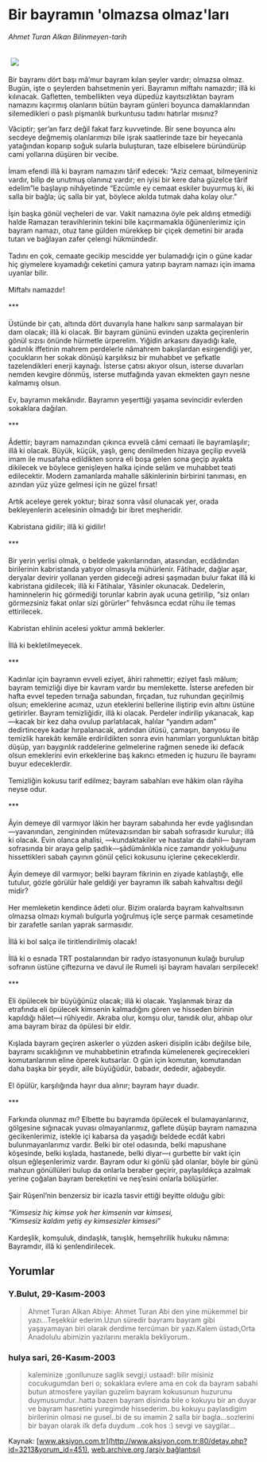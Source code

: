 # Bir bayramın 'olmazsa olmaz'ları

*Ahmet Turan Alkan Bilinmeyen-tarih*

<div>
 <font>
  <img border="0" height="1" src="/web/20040120164305im_/http://www.aksiyon.com.tr/images/blank.gif"/>
 </font>
 <font class="content">
  <p>
   <img border="0" hspace="5" src="http://web.archive.org/web/20040120164305im_/http://www.aksiyon.com.tr/resim/468/16.jpg" vspace="5"/>
  </p>
 </font>
 <font class="content">
  Bir bayramı dört başı mâ’mur bayram kılan şeyler vardır; olmazsa olmaz. Bugün, işte o şeylerden bahsetmenin yeri. Bayramın miftahı namazdır; illâ ki kılınacak. Gafletten, tembellikten veya düpedüz kayıtsızlıktan bayram namazını kaçırmış olanların bütün bayram günleri boyunca damaklarından silemedikleri o paslı pişmanlık burkuntusu tadını hatırlar mısınız?
 </font>
 <p>
  <font class="content">
   Vâciptir; şer’an farz değil fakat farz kuvvetinde. Bir sene boyunca alnı secdeye değmemiş olanlarımızı bile işrak saatlerinde taze bir heyecanla yatağından koparıp soğuk sularla buluşturan, taze elbiselere büründürüp cami yollarına düşüren bir vecibe.
   <br/>
   <br/>
   İmam efendi illâ ki bayram namazını târif edecek: “Aziz cemaat, bilmeyeniniz vardır, bilip de unutmuş olanınız vardır; en iyisi bir kere daha güzelce târif edelim”le başlayıp nihâyetinde “Ezcümle ey cemaat eskiler buyurmuş ki, iki salla bir bağla; üç salla bir yat, böylece akılda tutmak daha kolay olur.”
   <br/>
   <br/>
   İşin başka gönül veçheleri de var. Vakit namazına öyle pek aldırış etmediği halde Ramazan teravihlerinin tekini bile kaçırmamakla öğünenlerimiz için bayram namazı, otuz tane gülden mürekkep bir çiçek demetini bir arada tutan ve bağlayan zafer çelengi hükmündedir.
   <br/>
   <br/>
   Tadını en çok, cemaate gecikip mescidde yer bulamadığı için o güne kadar hiç giymelere kıyamadığı ceketini çamura yatırıp bayram namazı için imama uyanlar bilir.
   <br/>
   <br/>
   Miftahı namazdır!
   <br/>
   <br/>
   ***
   <br/>
   <br/>
   Üstünde bir çatı, altında dört duvarıyla hane halkını sarıp sarmalayan bir dam olacak; illâ ki olacak. Bir bayram gününü evinden uzakta geçirenlerin gönül sızısı önünde hürmetle ürperelim. Yiğidin arkasını dayadığı kale, kadınlık iffetinin mahrem perdelerle nâmahrem bakışlardan esirgendiği yer, çocukların her sokak dönüşü karşılıksız bir muhabbet ve şefkatle tazelendikleri enerji kaynağı. İsterse çatısı akıyor olsun, isterse duvarları nemden kevgire dönmüş, isterse mutfağında yavan ekmekten gayrı nesne kalmamış olsun.
   <br/>
   <br/>
   Ev, bayramın mekânıdır. Bayramın yeşerttiği yaşama sevincidir evlerden sokaklara dağılan.
   <br/>
   <br/>
   ***
   <br/>
   <br/>
   Âdettir; bayram namazından çıkınca evvelâ câmi cemaati ile bayramlaşılır; illâ ki olacak. Büyük, küçük, yaşlı, genç denilmeden hizaya geçilip evvelâ imam ile musafaha edildikten sonra eli boşa gelen sona geçip ayakta dikilecek ve böylece genişleyen halka içinde selâm ve muhabbet teati edilecektir. Modern zamanlarda mahalle sâkinlerinin birbirini tanıması, en azından yüz yüze gelmesi için ne güzel fırsat!
   <br/>
   <br/>
   Artık aceleye gerek yoktur; biraz sonra vâsıl olunacak yer, orada bekleyenlerin acelesinin olmadığı bir ibret meşheridir.
   <br/>
   <br/>
   Kabristana gidilir; illâ ki gidilir!
   <br/>
   <br/>
   ***
   <br/>
   <br/>
   Bir yerin yerlisi olmak, o beldede yakınlarından, atasından, ecdâdından birilerinin kabristanda yatıyor olmasıyla mühürlenir. Fâtihadır, dağlar aşar, deryalar devirir yollanan yerden gideceği adresi şaşmadan bulur fakat illâ ki kabristana gidilecek; illâ ki Fâtihalar, Yâsinler okunacak. Dedelerin, haminnelerin hiç görmediği torunlar kabrin ayak ucuna getirilip, “siz onları görmezsiniz fakat onlar sizi görürler” fehvâsınca ecdat rûhu ile temas ettirilecek.
   <br/>
   <br/>
   Kabristan ehlinin acelesi yoktur ammâ beklerler.
   <br/>
   <br/>
   İllâ ki bekletilmeyecek.
   <br/>
   <br/>
   ***
   <br/>
   <br/>
   Kadınlar için bayramın evveli eziyet, âhiri rahmettir; eziyet faslı mâlum; bayram temizliği diye bir kavram vardır bu memlekette. İsterse arefeden bir hafta evvel tepeden tırnağa sabundan, fırçadan, tuz ruhundan geçirilmiş olsun; emeklerine acımaz, uzun eteklerini bellerine iliştirip evin altını üstüne getirirler. Bayram temizliğidir, illâ ki olacak. Perdeler indirilip yıkanacak, kap—kacak bir kez daha ovulup parlatılacak, halılar “yandım adam” dedirtinceye kadar hırpalanacak, ardından ütüsü, çamaşırı, banyosu ile temizlik harekâtı kemâle erdirildikten sonra evin hanımları yorgunluktan bitâp düşüp, yarı baygınlık raddelerine gelmelerine rağmen senede iki defacık olsun emeklerini evin erkeklerine baş kakıncı etmeden iç huzuru ile bayramı buyur edeceklerdir.
   <br/>
   <br/>
   Temizliğin kokusu tarif edilmez; bayram sabahları eve hâkim olan râyiha neyse odur.
   <br/>
   <br/>
   ***
   <br/>
   <br/>
   Âyin demeye dil varmıyor lâkin her bayram sabahında her evde yağlısından—yavanından, zengininden mütevazısından bir sabah sofrasıdır kurulur; illâ ki olacak. Evin olanca ahalisi, —kundaktakiler ve hastalar da dahil— bayram sofrasında bir araya gelip şadlık—şâdümânlıkla nice zamandır yokluğunu hissettikleri sabah çayının gönül çelici kokusunu içlerine çekeceklerdir.
   <br/>
   <br/>
   Âyin demeye dil varmıyor; belki bayram fikrinin en ziyade katılaştığı, elle tutulur, gözle görülür hale geldiği yer bayramın ilk sabah kahvaltısı değil midir?
   <br/>
   <br/>
   Her memleketin kendince âdeti olur. Bizim oralarda bayram kahvaltısının olmazsa olmazı kıymalı bulgurla yoğrulmuş içle serçe parmak cesametinde bir zarafetle sarılan yaprak sarmasıdır.
   <br/>
   <br/>
   İllâ ki bol salça ile tiritlendirilmiş olacak!
   <br/>
   <br/>
   İllâ ki o esnada TRT postalarından bir radyo istasyonunun kulağı burulup sofranın üstüne çiftezurna ve davul ile Rumeli işi bayram havaları serpilecek!
   <br/>
   <br/>
   ***
   <br/>
   <br/>
   Eli öpülecek bir büyüğünüz olacak; illâ ki olacak. Yaşlanmak biraz da etrafında eli öpülecek kimsenin kalmadığını gören ve hisseden birinin kapıldığı hâlet—i rûhiyedir. Akraba olur, komşu olur, tanıdık olur, ahbap olur ama bayram biraz da öpülesi bir eldir.
   <br/>
   <br/>
   Kışlada bayram geçiren askerler o yüzden askeri disiplin icâbı değilse bile, bayramı sıcaklığının ve muhabbetinin etrafında kümelenerek geçirecekleri komutanlarının eline öperek kutsarlar. O gün için komutan, komutandan daha başka bir şeydir, aile büyüğüdür, babadır, dededir, ağabeydir.
   <br/>
   <br/>
   El öpülür, karşılığında hayır dua alınır; bayram hayır duadır.
   <br/>
   <br/>
   ***
   <br/>
   <br/>
   Farkında olunmaz mı? Elbette bu bayramda öpülecek el bulamayanlarınız, gölgesine sığınacak yuvası olmayanlarımız, gaflete düşüp bayram namazına gecikenlerimiz, istekle içi kabarsa da yaşadığı beldede ecdât kabri bulunmayanlarımız vardır. Belki bir otel odasında, belki mapushane köşesinde, belki kışlada, hastanede, belki diyar—ı gurbette bir vakt için olsun eğleşenlerimiz vardır. Bayram odur ki gönlü şâd olanlar, böyle bir günü mahzun gönüllüleri bulup da onlarla beraber geçirir, paylaşıldıkça azalmak yerine çoğalan bayram bereketini ve neş’esini onlarla bölüşürler.
   <br/>
   <br/>
   Şair Rûşenî’nin benzersiz bir icazla tasvir ettiği beyitte olduğu gibi:
   <br/>
   <i>
    <br/>
    “Kimsesiz hiç kimse yok her kimsenin var kimsesi,
    <br/>
    “Kimsesiz kaldım yetiş ey kimsesizler kimsesi”
    <br/>
   </i>
   <br/>
   Kardeşlik, komşuluk, dindaşlık, tanışlık, hemşehrilik hukuku nãmına:
   <br/>
   Bayramdır, illâ ki şenlendirilecek.
   <br/>
  </font>
 </p>
</div>


## Yorumlar

### Y.Bulut, 29-Kasım-2003
> Ahmet Turan Alkan Abiye: 
> Ahmet Turan Abi den yine mükemmel bir yazı...Teşekkür ederim.Uzun süredir bayramı bayram gibi yaşayamayan biri olarak derdime tercüman bir yazı.Kalem üstadı,Orta Anadolulu abimizin yazılarını  merakla bekliyorum..

### hulya sari, 26-Kasım-2003
> kaleminize ;gonllunuze saglik sevgi;i ustaad!: 
> bilir misiniz cocukugumdan beri o; sokaklara evlere ama en cok da bayram sabahi butun atmosfere yayilan guzelim bayram kokusunun huzurunu duymusumdur..hatta bazen bayram disinda bile o kokuyu bir an duyar ve bayram hasretini yuregimde hissederim..bu kokuyu paylasdigim birilerinin olmasi ne gusel..bi de su imamin 2 salla bir bagla...sozlerini bir bayan olarak ilk defa duydum ..cok hos :) sevgi ve saygilar...

Kaynak: [www.aksiyon.com.tr](http://www.aksiyon.com.tr:80/detay.php?id=3213&yorum_id=451), [web.archive.org (arşiv bağlantısı)](http://web.archive.org/web/20040120164305/http://www.aksiyon.com.tr:80/detay.php?id=3213&yorum_id=451)
